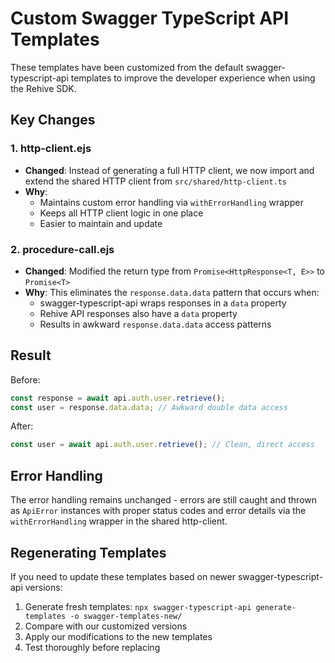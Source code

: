 # Custom Swagger TypeScript API Templates

These templates have been customized from the default swagger-typescript-api templates to improve the developer experience when using the Rehive SDK.

## Key Changes

### 1. **http-client.ejs**
- **Changed**: Instead of generating a full HTTP client, we now import and extend the shared HTTP client from `src/shared/http-client.ts`
- **Why**: 
  - Maintains custom error handling via `withErrorHandling` wrapper
  - Keeps all HTTP client logic in one place
  - Easier to maintain and update

### 2. **procedure-call.ejs** 
- **Changed**: Modified the return type from `Promise<HttpResponse<T, E>>` to `Promise<T>`
- **Why**: This eliminates the `response.data.data` pattern that occurs when:
  - swagger-typescript-api wraps responses in a `data` property
  - Rehive API responses also have a `data` property
  - Results in awkward `response.data.data` access patterns

## Result

Before:
```typescript
const response = await api.auth.user.retrieve();
const user = response.data.data; // Awkward double data access
```

After:
```typescript
const user = await api.auth.user.retrieve(); // Clean, direct access
```

## Error Handling

The error handling remains unchanged - errors are still caught and thrown as `ApiError` instances with proper status codes and error details via the `withErrorHandling` wrapper in the shared http-client.

## Regenerating Templates

If you need to update these templates based on newer swagger-typescript-api versions:

1. Generate fresh templates: `npx swagger-typescript-api generate-templates -o swagger-templates-new/`
2. Compare with our customized versions
3. Apply our modifications to the new templates
4. Test thoroughly before replacing